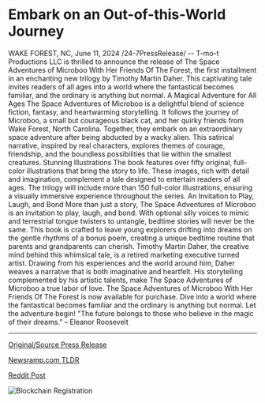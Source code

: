 # Embark on an Out-of-this-World Journey

WAKE FOREST, NC, June 11, 2024 /24-7PressRelease/ -- T-mo-t Productions LLC is thrilled to announce the release of The Space Adventures of Microboo With Her Friends Of The Forest, the first installment in an enchanting new trilogy by Timothy Martin Daher. This captivating tale invites readers of all ages into a world where the fantastical becomes familiar, and the ordinary is anything but normal.  A Magical Adventure for All Ages The Space Adventures of Microboo is a delightful blend of science fiction, fantasy, and heartwarming storytelling. It follows the journey of Microboo, a small but courageous black cat, and her quirky friends from Wake Forest, North Carolina. Together, they embark on an extraordinary space adventure after being abducted by a wacky alien. This satirical narrative, inspired by real characters, explores themes of courage, friendship, and the boundless possibilities that lie within the smallest creatures.  Stunning Illustrations The book features over fifty original, full-color illustrations that bring the story to life. These images, rich with detail and imagination, complement a tale designed to entertain readers of all ages. The trilogy will include more than 150 full-color illustrations, ensuring a visually immersive experience throughout the series.  An Invitation to Play, Laugh, and Bond More than just a story, The Space Adventures of Microboo is an invitation to play, laugh, and bond. With optional silly voices to mimic and terrestrial tongue twisters to untangle, bedtime stories will never be the same. This book is crafted to leave young explorers drifting into dreams on the gentle rhythms of a bonus poem, creating a unique bedtime routine that parents and grandparents can cherish.  Timothy Martin Daher, the creative mind behind this whimsical tale, is a retired marketing executive turned artist. Drawing from his experiences and the world around him, Daher weaves a narrative that is both imaginative and heartfelt. His storytelling complemented by his artistic talents, make The Space Adventures of Microboo a true labor of love.  The Space Adventures of Microboo With Her Friends Of The Forest is now available for purchase.  Dive into a world where the fantastical becomes familiar and the ordinary is anything but normal. Let the adventure begin!  "The future belongs to those who believe in the magic of their dreams." – Eleanor Roosevelt 

---

[Original/Source Press Release](https://www.24-7pressrelease.com/press-release/511611/embark-on-an-out-of-this-world-journey)
                    

[Newsramp.com TLDR](None) 



[Reddit Post](https://www.reddit.com/r/BookNews/comments/1dd84ly/new_trilogy_release_the_space_adventures_of/) 



![Blockchain Registration](https://cdn.newsramp.app/24-7PressRelease/qrcode/246/11/bakenLTV.webp)